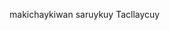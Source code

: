 makichaykiwan
saruykuy
Tacllaycuy


<!--stackedit_data:
eyJoaXN0b3J5IjpbLTE4MTcxOTgyOTUsMjA0MDI5NzYyMl19
-->